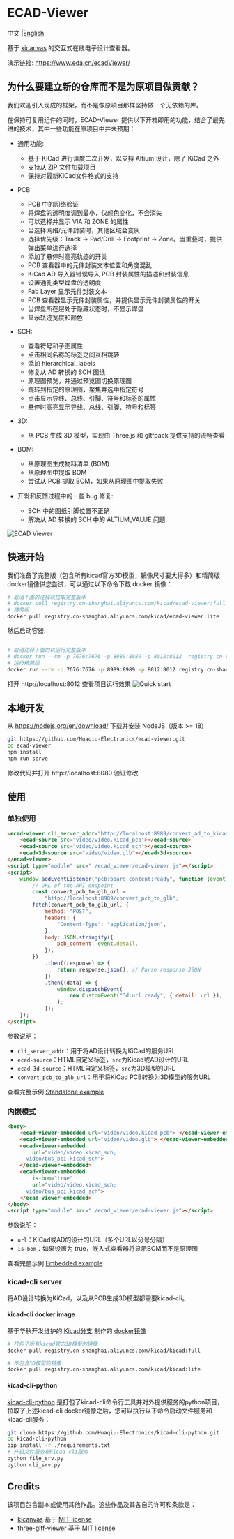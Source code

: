 # ECAD-Viewer

<p>
    中文 |<a href="README.md">English<a/>
</p>

基于 [kicanvas](https://github.com/theacodes/kicanvas) 的交互式在线电子设计查看器。

演示链接: https://www.eda.cn/ecadViewer/

## 为什么要建立新的仓库而不是为原项目做贡献？

我们欢迎引入现成的框架，而不是像原项目那样坚持做一个无依赖的库。

在保持可复用组件的同时，ECAD-Viewer 提供以下开箱即用的功能，结合了最先进的技术，其中一些功能在原项目中并未预期：

-   通用功能:

    -   基于 KiCad 进行深度二次开发，以支持 Altium 设计，除了 KiCad 之外
    -   支持从 ZIP 文件加载项目
    -   保持对最新KiCad文件格式的支持

-   PCB:

    -   PCB 中的网络验证
    -   将焊盘的透明度调到最小，仅颜色变化，不会消失
    -   可以选择并显示 VIA 和 ZONE 的属性
    -   当选择网络/元件封装时，其他区域会变灰
    -   选择优先级：Track -> Pad/Drill -> Footprint -> Zone。当重叠时，提供弹出菜单进行选择
    -   添加了悬停时高亮轨迹的开关
    -   PCB 查看器中的元件封装文本位置和角度混乱
    -   KiCad AD 导入器错误导入 PCB 封装属性的描述和封装信息
    -   设置通孔类型焊盘的透明度
    -   Fab Layer 显示元件封装文本
    -   PCB 查看器显示元件封装属性，并提供显示元件封装属性的开关
    -   当焊盘所在层处于隐藏状态时，不显示焊盘
    -   显示轨迹宽度和颜色

-   SCH:

    -   查看符号和子图属性
    -   点击相同名称的标签之间互相跳转
    -   添加 hierarchical_labels
    -   修复从 AD 转换的 SCH 图纸
    -   原理图预览，并通过预览图切换原理图
    -   跳转到指定的原理图，聚焦并选中指定符号
    -   点击显示导线、总线、引脚、符号和标签的属性
    -   悬停时高亮显示导线、总线、引脚、符号和标签

-   3D:

    -   从 PCB 生成 3D 模型，实现由 Three.js 和 gltfpack 提供支持的流畅查看

-   BOM:

    -   从原理图生成物料清单 (BOM)
    -   从原理图中提取 BOM
    -   尝试从 PCB 提取 BOM，如果从原理图中提取失败

-   开发和反馈过程中的一些 bug 修复:

    -   SCH 中的图纸引脚位置不正确
    -   解决从 AD 转换的 SCH 中的 ALTIUM_VALUE 问题

![ECAD Viewer](docs/ecad-viewer-preview.gif)

## 快速开始

我们准备了完整版（包含所有kicad官方3D模型，镜像尺寸要大得多）和精简版docker镜像供您尝试，可以通过以下命令下载 docker 镜像：

```bash
# 取消下面的注释以拉取完整版本
# docker pull registry.cn-shanghai.aliyuncs.com/kicad/ecad-viewer:full
# 精简版
docker pull registry.cn-shanghai.aliyuncs.com/kicad/ecad-viewer:lite
```

然后启动容器:

```bash

# 取消注释下面的以运行完整版本
# docker run --rm -p 7676:7676 -p 8989:8989 -p 8012:8012  registry.cn-shanghai.aliyuncs.com/kicad/ecad-viewer:full
# 运行精简版
docker run --rm -p 7676:7676 -p 8989:8989 -p 8012:8012 registry.cn-shanghai.aliyuncs.com/kicad/ecad-viewer:lite

```

打开 http://localhost:8012 查看项目运行效果
![Quick start](docs/quick-start.gif)

## 本地开发

从 https://nodejs.org/en/download/ 下载并安装 NodeJS（版本 >= 18）

```bash
git https://github.com/Huaqiu-Electronics/ecad-viewer.git
cd ecad-viewer
npm install
npm run serve
```

修改代码并打开 http://localhost:8080 验证修改

## 使用

### 单独使用

```html
<ecad-viewer cli_server_addr="http://localhost:8989/convert_ad_to_kicad">
    <ecad-source src="video/video.kicad_pcb"></ecad-source>
    <ecad-source src="video/video.kicad_sch"></ecad-source>
    <ecad-3d-source src="video/video.glb"></ecad-3d-source>
</ecad-viewer>
<script type="module" src="./ecad_viewer/ecad-viewer.js"></script>
<script>
    window.addEventListener("pcb:board_content:ready", function (event) {
        // URL of the API endpoint
        const convert_pcb_to_glb_url =
            "http://localhost:8989/convert_pcb_to_glb";
        fetch(convert_pcb_to_glb_url, {
            method: "POST",
            headers: {
                "Content-Type": "application/json",
            },
            body: JSON.stringify({
                pcb_content: event.detail,
            }),
        })
            .then((response) => {
                return response.json(); // Parse response JSON
            })
            .then((data) => {
                window.dispatchEvent(
                    new CustomEvent("3d:url:ready", { detail: url }),
                );
            });
    });
</script>
```

参数说明：

-   `cli_server_addr`：用于将AD设计转换为KiCad的服务URL
-   `ecad-source`：HTML自定义标签，`src`为Kicad或AD设计的URL
-   `ecad-3d-source`：HTML自定义标签，`src`为3D模型的URL
-   `convert_pcb_to_glb_url`：用于将KiCad PCB转换为3D模型的服务URL

查看完整示例 [Standalone example](debug/index.html)

### 内嵌模式

```html
<body>
    <ecad-viewer-embedded url="video/video.kicad_pcb"> </ecad-viewer-embedded>
    <ecad-viewer-embedded url="video/video.glb"> </ecad-viewer-embedded>
    <ecad-viewer-embedded
        url="video/video.kicad_sch;
      video/bus_pci.kicad_sch">
    </ecad-viewer-embedded>
    <ecad-viewer-embedded
        is-bom="true"
        url="video/video.kicad_sch;
      video/bus_pci.kicad_sch">
    </ecad-viewer-embedded>
</body>
<script type="module" src="./ecad_viewer/ecad-viewer.js"></script>
```

参数说明：

-   `url`：KiCad或AD的设计的URL（多个URL以分号分隔）
-   `is-bom`：如果设置为 true，嵌入式查看器将显示BOM而不是原理图

查看完整示例 [Embedded example](debug/embedded.html)

### kicad-cli server

将AD设计转换为KiCad，以及从PCB生成3D模型都需要kicad-cli。

#### kicad-cli docker image

基于华秋开发维护的 [Kicad分支](https://github.com/Huaqiu-Electronics/kicad) 制作的 [docker镜像](https://github.com/orgs/Huaqiu-Electronics/packages/container/package/kicad)

```bash
# 打包了所有kicad官方3D模型的镜像
docker pull registry.cn-shanghai.aliyuncs.com/kicad/kicad:full

# 不包含3D模型的镜像
docker pull registry.cn-shanghai.aliyuncs.com/kicad/kicad:lite
```

#### kicad-cli-python

[kicad-cli-python](https://github.com/Huaqiu-Electronics/kicad-cli-python) 是打包了kicad-cli命令行工具并对外提供服务的python项目，拉取了上述kicad-cli docker镜像之后，您可以执行以下命令启动文件服务和kicad-cli服务：

```bash
git clone https://github.com/Huaqiu-Electronics/kicad-cli-python.git
cd kicad-cli-python
pip install -r ./requirements.txt
# 开启文件服务和kicad-cli服务
python file_srv.py
python cli_srv.py
```

## Credits

该项目包含副本或使用其他作品。这些作品及其各自的许可和条款是：

-   [kicanvas](https://github.com/theacodes/kicanvas) 基于 [MIT license](https://github.com/theacodes/kicanvas/blob/main/LICENSE.md)
-   [three-gltf-viewer](https://github.com/donmccurdy/three-gltf-viewer) 基于 [MIT license](https://github.com/donmccurdy/three-gltf-viewer/blob/main/LICENSE)
